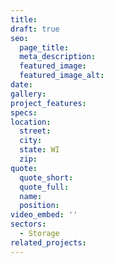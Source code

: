 ```yaml
---
title:
draft: true
seo:
  page_title:
  meta_description:
  featured_image:
  featured_image_alt:
date:
gallery:
project_features:
specs:
location:
  street:
  city:
  state: WI
  zip:
quote:
  quote_short:
  quote_full:
  name:
  position: 
video_embed: ''
sectors:
  - Storage
related_projects:
---
```

